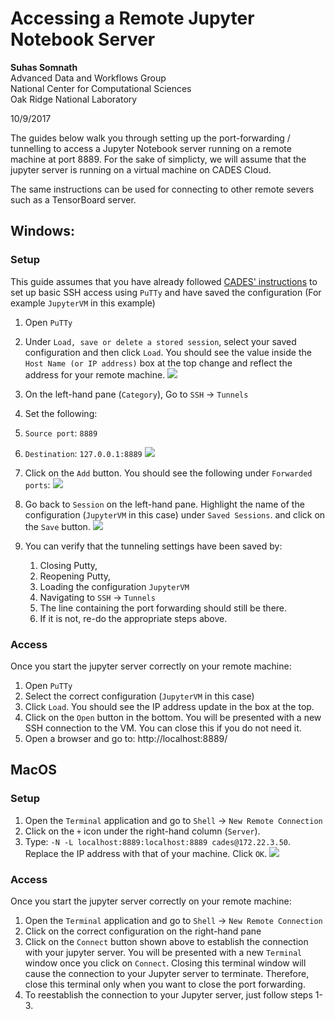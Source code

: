 # Accessing a Remote Jupyter Notebook Server

**Suhas Somnath**<br>
Advanced Data and Workflows Group<br>
National Center for Computational Sciences<br>
Oak Ridge National Laboratory

10/9/2017

The guides below walk you through setting up the port-forwarding / tunnelling to access a Jupyter Notebook server running on a remote machine at port 8889. For the sake of simplicty, we will assume that the jupyter server is running on a virtual machine on CADES Cloud.

The same instructions can be used for connecting to other remote severs such as a TensorBoard server. 

## Windows:
### Setup
This guide assumes that you have already followed [CADES' instructions](http://support.cades.ornl.gov/user-documentation/_book/openstack/access-vm/access-vm-ssh-windows.html#download-and-install-putty) to set up basic SSH access using `PuTTy` and have saved the configuration (For example `JupyterVM` in this example)
1. Open `PuTTy`
2. Under `Load, save or delete a stored session`, select your saved configuration and then click `Load`. You should see the value inside the `Host Name (or IP address)` box at the top change and reflect the address for your remote machine. 
   ![](media/python_analytics_server/image031.png)
3. On the left-hand pane (`Category`), Go to `SSH` → `Tunnels`
4.  Set the following:
  1. `Source port`: `8889`
  2. `Destination`: `127.0.0.1:8889`
    ![](media/python_analytics_server/image027.png)
  3. Click on the `Add` button. You should see the following under `Forwarded ports`:
  ![](media/python_analytics_server/image029.png)

5. Go back to `Session` on the left-hand pane. Highlight the name of the configuration (`JupyterVM` in this case) under `Saved Sessions`. and click on the `Save` button.
  ![](media/python_analytics_server/image031.png)
6.  You can verify that the tunneling settings have been saved by:
    1. Closing Putty,
    2. Reopening Putty,
    3. Loading the configuration `JupyterVM`
    4. Navigating to `SSH` → `Tunnels`
    5. The line containing the port forwarding should still be there.
    6. If it is not, re-do the appropriate steps above.
### Access
Once you start the jupyter server correctly on your remote machine:
1. Open `PuTTy`
2. Select the correct configuration (`JupyterVM` in this case) 
3. Click `Load`. You should see the IP address update in the box at the top.
4. Click on the `Open` button in the bottom. You will be presented with a new SSH connection to the VM. You can close this if you do not need it.
5. Open a browser and go to: http://localhost:8889/

## MacOS
### Setup
1.  Open the `Terminal` application and go to `Shell` → `New Remote Connection`
2.  Click on the `+` icon under the right-hand column (`Server`).
3.  Type: `-N -L localhost:8889:localhost:8889 cades@172.22.3.50`. Replace the IP address with that of your machine. Click `OK`.
  ![](media/python_analytics_server/image011.png)
### Access
Once you start the jupyter server correctly on your remote machine:
1. Open the `Terminal` application and go to `Shell` → `New Remote Connection`
2. Click on the correct configuration on the right-hand pane
3. Click on the `Connect` button shown above to establish the connection with your jupyter server. 
   You will be presented with a new `Terminal` window once you click on `Connect`. Closing this terminal window will cause the connection to your Jupyter server to terminate.
   Therefore, close this terminal only when you want to close the port forwarding. 
4. To reestablish the connection to your Jupyter server, just follow steps 1-3.
